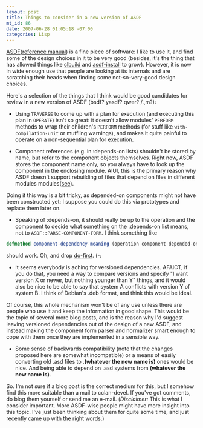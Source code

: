 ```yaml
---
layout: post
title: Things to consider in a new version of ASDF
mt_id: 86
date: 2007-06-28 01:05:18 -07:00
categories: Lisp
---
```

[ASDF](http://cliki.net/asdf)([reference manual](http://constantly.at/lisp/asdf/)) is a fine piece of software: I like to use it, and find some of the design choices in it to be very good (besides, it's the thing that has allowed things like [clbuild](http://common-lisp.net/project/clbuild) and [asdf-install](http://www.cliki.net/ASDF-Install "CLiki : ASDF-Install") to grow). However, it is now in wide enough use that people are looking at its internals and are scratching their heads when finding some not-so-very-good design choices.

Here's a selection of the things that I think would be good candidates for review in a new version of ASDF (bsdf? yasdf? qwer? /.,m?):



* Using `TRAVERSE` to come up with a plan for execution (and executing this plan in `OPERATE`) isn't so great: it doesn't allow modules' `PERFORM` methods to wrap their children's `PERFORM` methods (for stuff like `with-compilation-unit` or muffling warnings), and makes it quite painful to operate on a non-sequential plan for execution.

* Component references (e.g. in :depends-on lists) shouldn't be stored by name, but refer to the component objects themselves. Right now, ASDF stores the component name only, so you always have to look up the component in the enclosing module. AIUI, this is the primary reason why ASDF doesn't support rebuilding of files that depend on files in different modules modules([see](http://boinkor.net/archives/2007/01/explaining_some_features_of_as.html)).

 Doing it this way is a bit tricky, as depended-on components might not have been constructed yet: I suppose you could do this via prototypes and replace them later on.

* Speaking of :depends-on, it should really be up to the operation and the component to decide what something on the :depends-on list means, not to `ASDF::PARSE-COMPONENT-FORM`. I think something like

``` cl
defmethod component-dependency-meaning (operation component depended-on-component)
```

 should work. Oh, and drop [do-first](http://article.gmane.org/gmane.lisp.cclan.general/674). (-:

* It seems everybody is aching for versioned dependencies. AFAICT, if you do that, you need a way to compare versions and specify "I want version X or newer, but nothing younger than Y" things, and it would also be nice to be able to say that system A conflicts with version Y of system B. I think of Debian's .deb format, and think this would be ideal.

 Of course, this whole mechanism won't be of any use unless there are people who use it and keep the information in good shape. This would be the topic of several more blog posts, and is the reason why I'd suggest leaving versioned dependencies out of the design of a new ASDF, and instead making the component form parser and normalizer smart enough to cope with them once they are implemented in a sensible way.

* Some sense of backwards compatibility (note that the changes proposed here are somewhat incompatible) or a means of easily converting old .asd files to .**(whatever the new name is)** ones would be nice. And being able to depend on .asd systems from **(whatever the new name is)**.

So. I'm not sure if a blog post is the correct medium for this, but I somehow find this more suitable than a mail to cclan-devel. If you've got comments, do blog them yourself or send me an e-mail. (*Disclaimer:* This is what I consider important. More ASDF-wise people might have more insight into this topic. I've just been thinking about them for quite some time, and just recently came up with the right words.)
